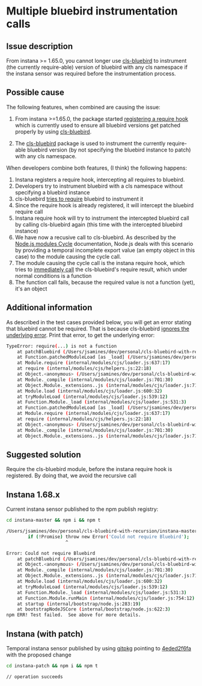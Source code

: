 # Multiple bluebird instrumentation calls

## Issue description
From instana >= 1.65.0, you cannot longer use [cls-bluebird](https://github.com/TimBeyer/cls-bluebird) to instrument (the currently require-able) version of bluebird with any cls namespace if the instana sensor was required before the instrumentation process.

## Possible cause
The following features, when combined are causing the issue:

1. From instana >=1.65.0, the package started [registering a require hook](https://github.com/instana/nodejs-sensor/blob/master/packages/core/src/tracing/instrumentation/control_flow/bluebird.js#L18) which is currently used to ensure all bluebird versions get patched properly by using [cls-bluebird](https://github.com/TimBeyer/cls-bluebird).

2. The [cls-bluebird](https://github.com/TimBeyer/cls-bluebird) package is used to instrument the currently require-able bluebird version (by not specifying the bluebird instance to patch) with any cls namespace.

When developers combine both features, (I think) the following happens:

1. Instana registers a require hook, intercepting all requires to bluebird.
2. Developers try to instrument bluebird with a cls namespace without specifying a bluebird instance
3. cls-bluebird [tries to require](https://github.com/TimBeyer/cls-bluebird/blob/master/lib/index.js#L15) bluebird to instrument it
4. Since the require hook is already registered, it will intercept the bluebird require call
5. Instana require hook will try to instrument the intercepted bluebird call by calling cls-bluebird again (this time with the intercepted bluebird instance)
6. We have now a recusive call to cls-bluebird. As described by the [Node.js modules Cycle](https://nodejs.org/dist/latest-v10.x/docs/api/modules.html#modules_cycles) documentation, Node.js deals with this scenario by providing a temporal incomplete export value (an empty object in this case) to the module causing the cycle call. 
7. The module causing the cycle call is the instana require hook, which tries to [immediately call](https://github.com/instana/nodejs-sensor/blob/master/packages/core/src/tracing/instrumentation/control_flow/bluebird.js#L18) the cls-bluebird's require result, which under normal conditions is a function
8. The function call fails, because the required value is not a function (yet), it's an object

## Additional information
As described in the test cases provided below, you will get an error stating that bluebird cannot be required. That is because cls-bluebird [ignores the underlying error](https://github.com/TimBeyer/cls-bluebird/blob/master/lib/index.js#L16). Print that error, to get the underlying error:

```bash
TypeError: require(...) is not a function
    at patchBluebird (/Users/jsamines/dev/personal/cls-bluebird-with-recursion/instana-master/node_modules/@instana/core/src/tracing/instrumentation/control_flow/bluebird.js:19:26)
    at Function.patchedModuleLoad [as _load] (/Users/jsamines/dev/personal/cls-bluebird-with-recursion/instana-master/node_modules/@instana/core/src/util/requireHook.js:58:36)
    at Module.require (internal/modules/cjs/loader.js:637:17)
    at require (internal/modules/cjs/helpers.js:22:18)
    at Object.<anonymous> (/Users/jsamines/dev/personal/cls-bluebird-with-recursion/instana-master/node_modules/cls-bluebird/lib/index.js:15:13)
    at Module._compile (internal/modules/cjs/loader.js:701:30)
    at Object.Module._extensions..js (internal/modules/cjs/loader.js:712:10)
    at Module.load (internal/modules/cjs/loader.js:600:32)
    at tryModuleLoad (internal/modules/cjs/loader.js:539:12)
    at Function.Module._load (internal/modules/cjs/loader.js:531:3)
    at Function.patchedModuleLoad [as _load] (/Users/jsamines/dev/personal/cls-bluebird-with-recursion/instana-master/node_modules/@instana/core/src/util/requireHook.js:25:32)
    at Module.require (internal/modules/cjs/loader.js:637:17)
    at require (internal/modules/cjs/helpers.js:22:18)
    at Object.<anonymous> (/Users/jsamines/dev/personal/cls-bluebird-with-recursion/instana-master/test.js:12:28)
    at Module._compile (internal/modules/cjs/loader.js:701:30)
    at Object.Module._extensions..js (internal/modules/cjs/loader.js:712:10)
```

## Suggested solution
Require the cls-bluebird module, before the instana require hook is registered. By doing that, we avoid the recursive call


## Instana 1.68.x
Current instana sensor published to the npm publish registry:

```bash
cd instana-master && npm i && npm t

/Users/jsamines/dev/personal/cls-bluebird-with-recursion/instana-master/node_modules/cls-bluebird/lib/index.js:46
		if (!Promise) throw new Error('Could not require Bluebird');
		              ^

Error: Could not require Bluebird
    at patchBluebird (/Users/jsamines/dev/personal/cls-bluebird-with-recursion/instana-master/node_modules/cls-bluebird/lib/index.js:46:23)
    at Object.<anonymous> (/Users/jsamines/dev/personal/cls-bluebird-with-recursion/instana-master/test.js:17:1)
    at Module._compile (internal/modules/cjs/loader.js:701:30)
    at Object.Module._extensions..js (internal/modules/cjs/loader.js:712:10)
    at Module.load (internal/modules/cjs/loader.js:600:32)
    at tryModuleLoad (internal/modules/cjs/loader.js:539:12)
    at Function.Module._load (internal/modules/cjs/loader.js:531:3)
    at Function.Module.runMain (internal/modules/cjs/loader.js:754:12)
    at startup (internal/bootstrap/node.js:283:19)
    at bootstrapNodeJSCore (internal/bootstrap/node.js:622:3)
npm ERR! Test failed.  See above for more details.
```

## Instana (with patch)
Temporal instana sensor published by using [gitpkg](https://github.com/ramasilveyra/gitpkg) pointing to [4eded2f6fa](https://github.com/jonathansamines/nodejs-sensor/commit/4eded2f6fa8b365a002b902a747cba66e508ec2e) with the proposed change

```bash
cd instana-patch && npm i && npm t

// operation succeeds
```
